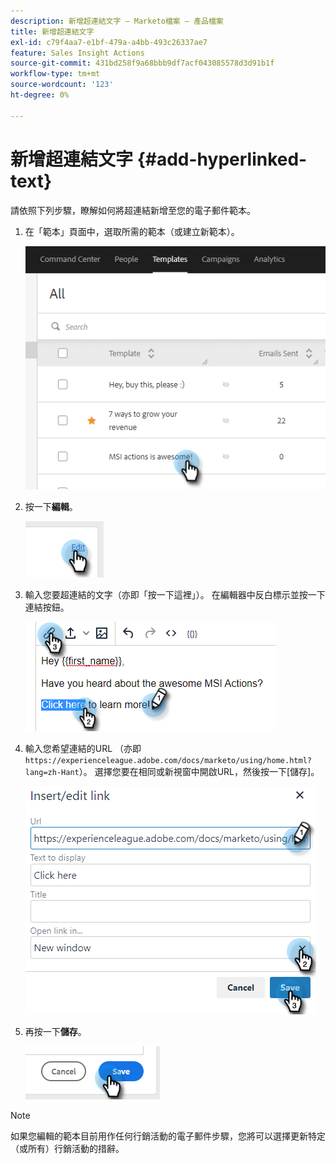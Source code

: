 ```yaml
---
description: 新增超連結文字 — Marketo檔案 — 產品檔案
title: 新增超連結文字
exl-id: c79f4aa7-e1bf-479a-a4bb-493c26337ae7
feature: Sales Insight Actions
source-git-commit: 431bd258f9a68bbb9df7acf043085578d3d91b1f
workflow-type: tm+mt
source-wordcount: '123'
ht-degree: 0%

---
```


# 新增超連結文字 {#add-hyperlinked-text}

請依照下列步驟，瞭解如何將超連結新增至您的電子郵件範本。

1. 在「範本」頁面中，選取所需的範本（或建立新範本）。

   ![](assets/add-hyperlinked-text-1.png)

1. 按一下&#x200B;**編輯**。

   ![](assets/add-hyperlinked-text-2.png)

1. 輸入您要超連結的文字（亦即「按一下這裡」）。 在編輯器中反白標示並按一下連結按鈕。

   ![](assets/add-hyperlinked-text-3.png)

1. 輸入您希望連結的URL （亦即`https://experienceleague.adobe.com/docs/marketo/using/home.html?lang=zh-Hant`）。 選擇您要在相同或新視窗中開啟URL，然後按一下[儲存]。**&#x200B;**

   ![](assets/add-hyperlinked-text-4.png)

1. 再按一下&#x200B;**儲存**。

   ![](assets/add-hyperlinked-text-5.png)

>[!NOTE]
>
>如果您編輯的範本目前用作任何行銷活動的電子郵件步驟，您將可以選擇更新特定（或所有）行銷活動的措辭。
